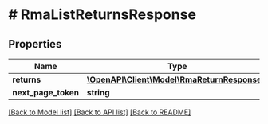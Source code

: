 # # RmaListReturnsResponse


## Properties 


Name | Type | Description | Notes
------------ | ------------- | ------------- | -------------
**returns**| [**\OpenAPI\Client\Model\RmaReturnResponse[]**](RmaReturnResponse.md) |   | [optional]
**next_page_token**| **string** |   | [optional]


[[Back to Model list]](../../README.md#models) [[Back to API list]](../../README.md#endpoints) [[Back to README]](../../README.md)

